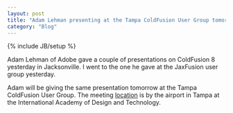 ```yaml
---
layout: post
title: "Adam Lehman presenting at the Tampa ColdFusion User Group tomorrow"
category: "Blog"
---
```

{% include JB/setup %}

Adam Lehman of Adobe gave a couple of presentations on ColdFusion 8 yesterday in Jacksonville. I went to the one he gave at the JaxFusion user group yesterday.

Adam will be giving the same presentation tomorrow at the Tampa ColdFusion User Group. The meeting [location](http://www.tbfusion.org/index.cfm?fuseaction=meet.location) is by the airport in Tampa at the International Academy of Design and Technology.